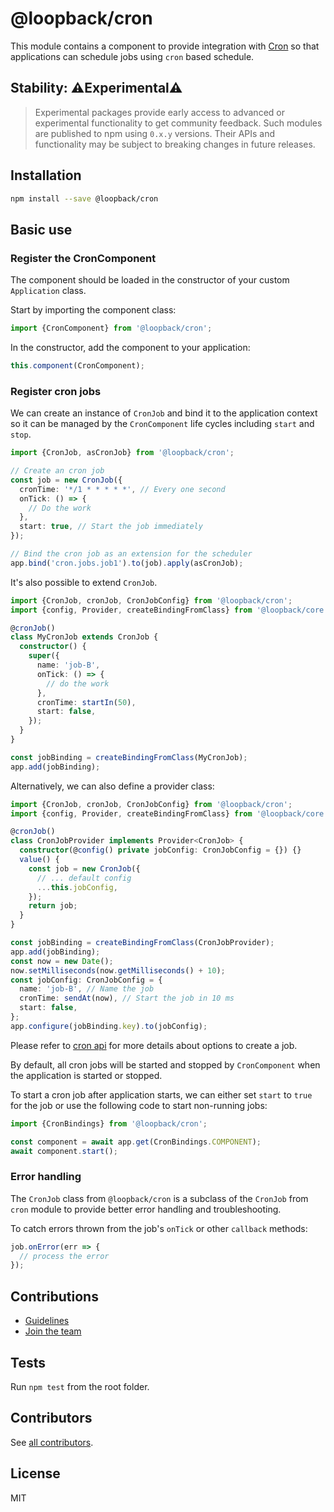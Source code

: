 # @loopback/cron

This module contains a component to provide integration with
[Cron](https://github.com/kelektiv/node-cron) so that applications can schedule
jobs using `cron` based schedule.

## Stability: ⚠️Experimental⚠️

> Experimental packages provide early access to advanced or experimental
> functionality to get community feedback. Such modules are published to npm
> using `0.x.y` versions. Their APIs and functionality may be subject to
> breaking changes in future releases.

## Installation

```sh
npm install --save @loopback/cron
```

## Basic use

### Register the CronComponent

The component should be loaded in the constructor of your custom `Application`
class.

Start by importing the component class:

```ts
import {CronComponent} from '@loopback/cron';
```

In the constructor, add the component to your application:

```ts
this.component(CronComponent);
```

### Register cron jobs

We can create an instance of `CronJob` and bind it to the application context so
it can be managed by the `CronComponent` life cycles including `start` and
`stop`.

```ts
import {CronJob, asCronJob} from '@loopback/cron';

// Create an cron job
const job = new CronJob({
  cronTime: '*/1 * * * * *', // Every one second
  onTick: () => {
    // Do the work
  },
  start: true, // Start the job immediately
});

// Bind the cron job as an extension for the scheduler
app.bind('cron.jobs.job1').to(job).apply(asCronJob);
```

It's also possible to extend `CronJob`.

```ts
import {CronJob, cronJob, CronJobConfig} from '@loopback/cron';
import {config, Provider, createBindingFromClass} from '@loopback/core';

@cronJob()
class MyCronJob extends CronJob {
  constructor() {
    super({
      name: 'job-B',
      onTick: () => {
        // do the work
      },
      cronTime: startIn(50),
      start: false,
    });
  }
}

const jobBinding = createBindingFromClass(MyCronJob);
app.add(jobBinding);
```

Alternatively, we can also define a provider class:

```ts
import {CronJob, cronJob, CronJobConfig} from '@loopback/cron';
import {config, Provider, createBindingFromClass} from '@loopback/core';

@cronJob()
class CronJobProvider implements Provider<CronJob> {
  constructor(@config() private jobConfig: CronJobConfig = {}) {}
  value() {
    const job = new CronJob({
      // ... default config
      ...this.jobConfig,
    });
    return job;
  }
}

const jobBinding = createBindingFromClass(CronJobProvider);
app.add(jobBinding);
const now = new Date();
now.setMilliseconds(now.getMilliseconds() + 10);
const jobConfig: CronJobConfig = {
  name: 'job-B', // Name the job
  cronTime: sendAt(now), // Start the job in 10 ms
  start: false,
};
app.configure(jobBinding.key).to(jobConfig);
```

Please refer to [cron api](https://github.com/kelektiv/node-cron#api) for more
details about options to create a job.

By default, all cron jobs will be started and stopped by `CronComponent` when
the application is started or stopped.

To start a cron job after application starts, we can either set `start` to
`true` for the job or use the following code to start non-running jobs:

```ts
import {CronBindings} from '@loopback/cron';

const component = await app.get(CronBindings.COMPONENT);
await component.start();
```

### Error handling

The `CronJob` class from `@loopback/cron` is a subclass of the `CronJob` from
`cron` module to provide better error handling and troubleshooting.

To catch errors thrown from the job's `onTick` or other `callback` methods:

```ts
job.onError(err => {
  // process the error
});
```

## Contributions

- [Guidelines](https://github.com/strongloop/loopback-next/blob/master/docs/CONTRIBUTING.md)
- [Join the team](https://github.com/strongloop/loopback-next/issues/110)

## Tests

Run `npm test` from the root folder.

## Contributors

See
[all contributors](https://github.com/strongloop/loopback-next/graphs/contributors).

## License

MIT
